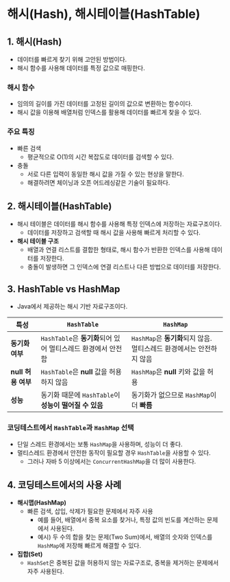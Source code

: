 # 해시(Hash), 해시테이블(HashTable)
## 1. 해시(Hash)
- 데이터를 빠르게 찾기 위해 고안된 방법이다.
- 해시 함수를 사용해 데이터를 특정 값으로 매핑한다.

### 해시 함수
- 임의의 길이를 가진 데이터를 고정된 길이의 값으로 변환하는 함수이다.
- 해시 값을 이용해 배열처럼 인덱스를 활용해 데이터를 빠르게 찾을 수 있다.

### 주요 특징
- 빠른 검색
	- 평균적으로 O(1)의 시간 복잡도로 데이터를 검색할 수 있다.
- 충돌
	- 서로 다른 입력이 동일한 해시 값을 가질 수 있는 현상을 말한다.
	- 해결하려면 체이닝과 오픈 어드레싱같은 기술이 필요하다.

## 2. 해시테이블(HashTable)
- 해시 테이블은 데이터를 해시 함수를 사용해 특정 인덱스에 저장하는 자료구조이다.
	- 데이터를 저장하고 검색할 때 해시 값을 사용해 빠르게 처리할 수 있다.
- **해시 테이블 구조**
	- 배열과 연결 리스트를 결합한 형태로, 해시 함수가 반환한 인덱스를 사용해 데이터를 저장한다.
	- 충돌이 발생하면 그 인덱스에 연결 리스트나 다른 방법으로 데이터를 저장한다.

## 3. HashTable vs HashMap
- Java에서 제공하는 해시 기반 자료구조이다.

| 특성             | `HashTable`                              | `HashMap`                                    |
| -------------- | ---------------------------------------- | -------------------------------------------- |
| **동기화 여부**     | `HashTable`은 **동기화**되어 있어 멀티스레드 환경에서 안전함 | `HashMap`은 **동기화**되지 않음. 멀티스레드 환경에서는 안전하지 않음 |
| **null 허용 여부** | `HashTable`은 **null** 값을 허용하지 않음         | `HashMap`은 **null** 키와 값을 허용                 |
| **성능**         | 동기화 때문에 `HashTable`이 **성능이 떨어질 수 있음**    | 동기화가 없으므로 `HashMap`이 더 **빠름**                |
### 코딩테스트에서 `HashTable`과 `HashMap` 선택
- 단일 스레드 환경에서는 보통 `HashMap`을 사용하며, 성능이 더 좋다.
- 멀티스레드 환경에서 안전한 동작이 필요할 경우 `HashTable`을 사용할 수 있다.
	- 그러나 자바 5 이상에서는 `ConcurrentHashMap`을 더 많이 사용한다.

## 4. 코딩테스트에서의 사용 사례
- **해시맵(HashMap)**
    - 빠른 검색, 삽입, 삭제가 필요한 문제에서 자주 사용
        - 예를 들어, 배열에서 중복 요소를 찾거나, 특정 값의 빈도를 계산하는 문제에서 사용된다.
        - 예시) 두 수의 합을 찾는 문제(Two Sum)에서, 배열의 숫자와 인덱스를 `HashMap`에 저장해 빠르게 해결할 수 있다.
- **집합(Set)**
	- `HashSet`은 중복된 값을 허용하지 않는 자료구조로, 중복을 제거하는 문제에서 자주 사용된다.

